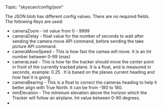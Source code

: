 Topic: "skyscan/config/json"

The JSON blob has different config values. There are no required fields. The following Keys are used:
- cameraZoom - int value from 0 - 9999
- cameraDelay - float value for the number of seconds to wait after sending the camera move API command, before sending the take picture API command.
- cameraMoveSpeed - This is how fast the camea will move. It is an Int number between 0-99 (max)
- cameraLead - This is how far the tracker should move the center point in front of the currently tracked plane. It is a float, and is measured in seconds, example: 0.25 . It is based on the planes current heading and how fast it is going. 
- cameraBearing - This is a float to correct the cameras heading to help it better align with True North. It can be from -180 to 180. 
- minElevation - The minimum elevation above the horizon which the Tracker will follow an airplane. Int value between 0-90 degrees.
- 